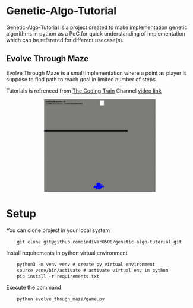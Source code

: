# Genetic-Algo-Tutorial

Genetic-Algo-Tutorial is a project created to make implementation genetic algorithms in python as a PoC for quick understanding of implementation which can be referered for different usecase(s).

## Evolve Through Maze

Evolve Through Maze is a small implementation where a point as player is suppose to find path to reach goal in limited number of steps.

Tutorials is refrenced from [The Coding Train](https://www.youtube.com/c/TheCodingTrain) Channel [video link](https://youtu.be/bGz7mv2vD6g)

<p align='center'>
    <img src='./docs/evolve_through_maze.gif', width=300, height=250>
</p>

# Setup

You can clone project in your local system

```
    git clone git@github.com:indiVar0508/genetic-algo-tutorial.git
```

Install requirements in python virtual environment

```
    python3 -m venv venv # create py virtual environment
    source venv/bin/activate # activate virtual env in python
    pip install -r requirements.txt
```

Execute the command 

```
    python evolve_though_maze/game.py
```
